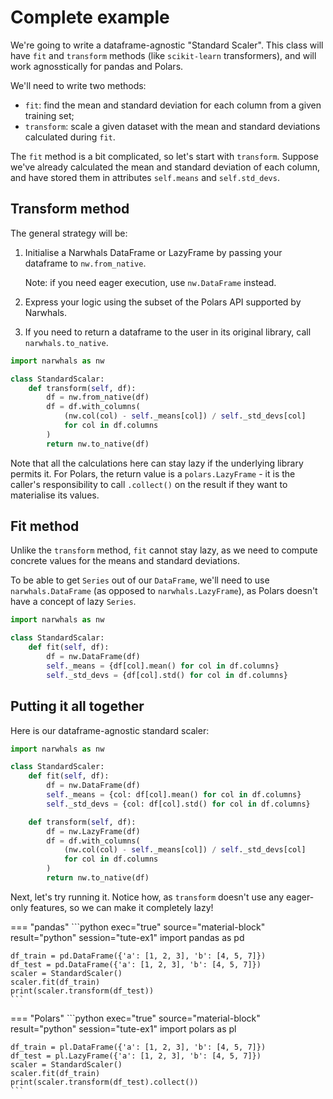 # Complete example

We're going to write a dataframe-agnostic "Standard Scaler". This class will have
`fit` and `transform` methods (like `scikit-learn` transformers), and will work
agnosstically for pandas and Polars.

We'll need to write two methods:

- `fit`: find the mean and standard deviation for each column from a given training set;
- `transform`: scale a given dataset with the mean and standard deviations calculated
  during `fit`.

The `fit` method is a bit complicated, so let's start with `transform`.
Suppose we've already calculated the mean and standard deviation of each column, and have
stored them in attributes `self.means` and `self.std_devs`.

## Transform method

The general strategy will be:

1. Initialise a Narwhals DataFrame or LazyFrame by passing your dataframe to `nw.from_native`.
   
    Note: if you need eager execution, use `nw.DataFrame` instead.

2. Express your logic using the subset of the Polars API supported by Narwhals.
3. If you need to return a dataframe to the user in its original library, call `narwhals.to_native`.

```python
import narwhals as nw

class StandardScalar:
    def transform(self, df):
        df = nw.from_native(df)
        df = df.with_columns(
            (nw.col(col) - self._means[col]) / self._std_devs[col]
            for col in df.columns
        )
        return nw.to_native(df)
```

Note that all the calculations here can stay lazy if the underlying library permits it.
For Polars, the return value is a `polars.LazyFrame` - it is the caller's responsibility to
call `.collect()` on the result if they want to materialise its values.

## Fit method

Unlike the `transform` method, `fit` cannot stay lazy, as we need to compute concrete values
for the means and standard deviations.

To be able to get `Series` out of our `DataFrame`, we'll need to use `narwhals.DataFrame` (as opposed to
`narwhals.LazyFrame`), as Polars doesn't have a concept of lazy `Series`.

```python
import narwhals as nw

class StandardScalar:
    def fit(self, df):
        df = nw.DataFrame(df)
        self._means = {df[col].mean() for col in df.columns}
        self._std_devs = {df[col].std() for col in df.columns}
```

## Putting it all together

Here is our dataframe-agnostic standard scaler:
```python exec="1" source="above" session="tute-ex1"
import narwhals as nw

class StandardScaler:
    def fit(self, df):
        df = nw.DataFrame(df)
        self._means = {col: df[col].mean() for col in df.columns}
        self._std_devs = {col: df[col].std() for col in df.columns}

    def transform(self, df):
        df = nw.LazyFrame(df)
        df = df.with_columns(
            (nw.col(col) - self._means[col]) / self._std_devs[col]
            for col in df.columns
        )
        return nw.to_native(df)
```

Next, let's try running it. Notice how, as `transform` doesn't use
any eager-only features, so we can make it completely lazy!

=== "pandas"
    ```python exec="true" source="material-block" result="python" session="tute-ex1"
    import pandas as pd

    df_train = pd.DataFrame({'a': [1, 2, 3], 'b': [4, 5, 7]})
    df_test = pd.DataFrame({'a': [1, 2, 3], 'b': [4, 5, 7]})
    scaler = StandardScaler()
    scaler.fit(df_train)
    print(scaler.transform(df_test))
    ```

=== "Polars"
    ```python exec="true" source="material-block" result="python" session="tute-ex1"
    import polars as pl

    df_train = pl.DataFrame({'a': [1, 2, 3], 'b': [4, 5, 7]})
    df_test = pl.LazyFrame({'a': [1, 2, 3], 'b': [4, 5, 7]})
    scaler = StandardScaler()
    scaler.fit(df_train)
    print(scaler.transform(df_test).collect())
    ```
